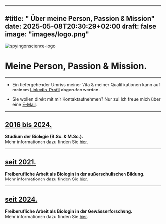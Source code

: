 
---
#title: " Über meine Person, Passion & Mission"
date: 2025-05-08T20:30:29+02:00
draft: false
image: "images/logo.png"
---
![spyingonscience-logo](/images/me-smile.png) 

# **Meine Person, Passion & Mission.**
___
* Ein tiefergehender Umriss meiner Vita & meiner Qualifikationen kann auf meinem [LinkedIn-Profil](https://www.linkedin.com/in/andrea-koplitz-weissgerber/) abgerufen werden. 

* Sie wollen direkt mit mir Kontaktaufnehmen? Nur zu! Ich freue mich über eine [E-Mail](mailto:spyingonscience@posteo.com?subject=Kontaktaufnahme%20über%20die%20Webseite%20spyingonscience.com).
___

## [2016 bis 2024.](/about-studium/)
**Studium der Biologie (B.Sc.  &  M.Sc.).**   
Mehr informationen dazu finden Sie [hier](/about-studium/).
___
  
## [seit 2021.](/about-since2021/)
**Freiberufliche Arbeit als Biologin in der außerschulischen Bildung.**  
Mehr informationen dazu finden Sie [hier](/about-since2021/).
___
  
## [seit 2024.  ](/about-since2024/)
**Freiberufliche Arbeit als Biologin in der Gewässerforschung.**  
Mehr informationen dazu finden Sie [hier](/about-since2024/). 


